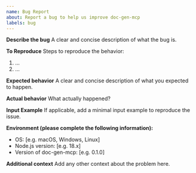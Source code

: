 ```yaml
---
name: Bug Report
about: Report a bug to help us improve doc-gen-mcp
labels: bug
---
```


**Describe the bug**
A clear and concise description of what the bug is.

**To Reproduce**
Steps to reproduce the behavior:
1. ...
2. ...

**Expected behavior**
A clear and concise description of what you expected to happen.

**Actual behavior**
What actually happened?

**Input Example**
If applicable, add a minimal input example to reproduce the issue.

**Environment (please complete the following information):**
- OS: [e.g. macOS, Windows, Linux]
- Node.js version: [e.g. 18.x]
- Version of doc-gen-mcp: [e.g. 0.1.0]

**Additional context**
Add any other context about the problem here. 